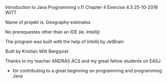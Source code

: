 Introduction to Java Programming v.11 
Chapter 4
Exercise 4.3
25-10-2018
WITT

Name of projekt is: Geography estimates

No prerequestes other than an IDE (ie. Intellij)

The program was built with the help of Intellij by JetBrain

Built by Kristian Witt Bergqvist

Thanks to my teacher ANDRÁS ÁCS and my great fellow students on EASJ
- for contributing to a great beginning on programming and programming Java
